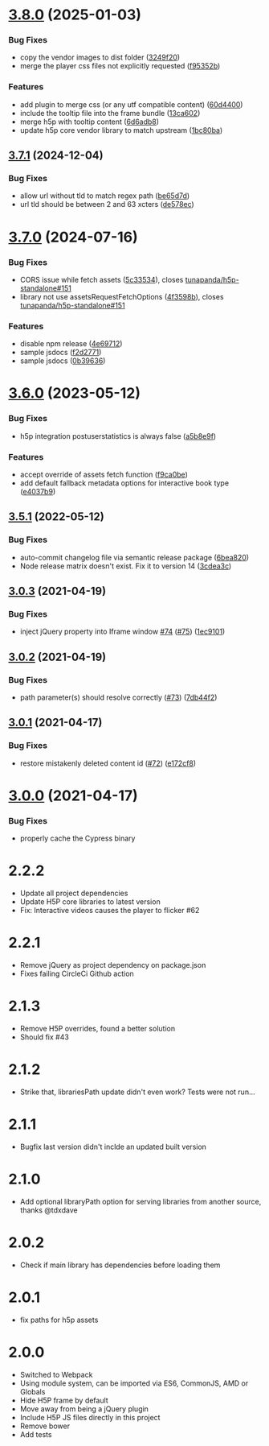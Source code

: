 # [3.8.0](https://github.com/tunapanda/h5p-standalone/compare/v3.7.1...v3.8.0) (2025-01-03)


### Bug Fixes

* copy the vendor images to dist folder ([3249f20](https://github.com/tunapanda/h5p-standalone/commit/3249f206816bd2532941d02d682856428929c622))
* merge the player css files not explicitly requested ([f95352b](https://github.com/tunapanda/h5p-standalone/commit/f95352b9f5ffe48efa3f273db4740da7a355f092))


### Features

* add plugin to merge css (or any utf compatible content) ([60d4400](https://github.com/tunapanda/h5p-standalone/commit/60d4400e2479dfebaf8ac56a9d7e2d75e4280d30))
* include the tooltip file into the frame bundle ([13ca602](https://github.com/tunapanda/h5p-standalone/commit/13ca602b60b05cf96f0d80caa3ddd40ba67d9588))
* merge h5p with tooltip content ([6d6adb8](https://github.com/tunapanda/h5p-standalone/commit/6d6adb8af132ace88a867b713b9336eeeced38bf))
* update h5p core vendor library to match upstream ([1bc80ba](https://github.com/tunapanda/h5p-standalone/commit/1bc80ba78bb7f94d85756450d9f6e48a7483da6b))

## [3.7.1](https://github.com/tunapanda/h5p-standalone/compare/v3.7.0...v3.7.1) (2024-12-04)


### Bug Fixes

* allow url without tld to match regex path ([be65d7d](https://github.com/tunapanda/h5p-standalone/commit/be65d7d45bf40d098d138d70f0db4c9bdd0df772))
* url tld should be between 2 and 63 xcters ([de578ec](https://github.com/tunapanda/h5p-standalone/commit/de578ec04cd6c3155357e39d0b110a96a39432c0))

# [3.7.0](https://github.com/tunapanda/h5p-standalone/compare/v3.6.0...v3.7.0) (2024-07-16)


### Bug Fixes

* CORS issue while fetch assets ([5c33534](https://github.com/tunapanda/h5p-standalone/commit/5c335342b1a6a6ea49c6fa4295c88fa6acd76a5a)), closes [tunapanda/h5p-standalone#151](https://github.com/tunapanda/h5p-standalone/issues/151)
* library not use assetsRequestFetchOptions ([4f3598b](https://github.com/tunapanda/h5p-standalone/commit/4f3598bac3d3e0b196646728b5b487a64cdf977d)), closes [tunapanda/h5p-standalone#151](https://github.com/tunapanda/h5p-standalone/issues/151)


### Features

* disable npm release ([4e69712](https://github.com/tunapanda/h5p-standalone/commit/4e69712f7f2e861cfd789e8889433ba132ca9d6b))
* sample jsdocs ([f2d2771](https://github.com/tunapanda/h5p-standalone/commit/f2d2771364ffcf076f20ea209888830e5aa70f4c))
* sample jsdocs ([0b39636](https://github.com/tunapanda/h5p-standalone/commit/0b39636e6a8e41fcddcefe7f299beab8e62218cd))

# [3.6.0](https://github.com/tunapanda/h5p-standalone/compare/v3.5.1...v3.6.0) (2023-05-12)


### Bug Fixes

* h5p integration postuserstatistics  is always false ([a5b8e9f](https://github.com/tunapanda/h5p-standalone/commit/a5b8e9f71d3d0edb936c48b46e4677d8967bea12))


### Features

* accept override of assets fetch function ([f9ca0be](https://github.com/tunapanda/h5p-standalone/commit/f9ca0be48cc31809dbee436d738ab47895968927))
* add default fallback metadata options for interactive book type ([e4037b9](https://github.com/tunapanda/h5p-standalone/commit/e4037b98c2f7cc39ecb9d9f9a615152dd387ae90))

## [3.5.1](https://github.com/tunapanda/h5p-standalone/compare/v3.5.0...v3.5.1) (2022-05-12)


### Bug Fixes

* auto-commit changelog file via semantic release package ([6bea820](https://github.com/tunapanda/h5p-standalone/commit/6bea820dd99d83144cdf0a178a7009dde537195f))
* Node release matrix doesn't exist. Fix it to version 14 ([3cdea3c](https://github.com/tunapanda/h5p-standalone/commit/3cdea3cc2aad2de2795bd0246e622dff99650ff9))

## [3.0.3](https://github.com/tunapanda/h5p-standalone/compare/v3.0.2...v3.0.3) (2021-04-19)


### Bug Fixes

* inject jQuery property into Iframe window [#74](https://github.com/tunapanda/h5p-standalone/issues/74) ([#75](https://github.com/tunapanda/h5p-standalone/issues/75)) ([1ec9101](https://github.com/tunapanda/h5p-standalone/commit/1ec910102d352270d2d4dda262399ba6dd57a29d))


## [3.0.2](https://github.com/tunapanda/h5p-standalone/compare/v3.0.1...v3.0.2) (2021-04-19)


### Bug Fixes

* path parameter(s) should resolve correctly ([#73](https://github.com/tunapanda/h5p-standalone/issues/73)) ([7db44f2](https://github.com/tunapanda/h5p-standalone/commit/7db44f2975664aa5cc9a36fe350228c43d230fb8))

## [3.0.1](https://github.com/tunapanda/h5p-standalone/compare/v3.0.0...v3.0.1) (2021-04-17)


### Bug Fixes

* restore mistakenly deleted content id ([#72](https://github.com/tunapanda/h5p-standalone/issues/72)) ([e172cf8](https://github.com/tunapanda/h5p-standalone/commit/e172cf8a4ae0083c4770a911007ffa0c0798ddd3))

# [3.0.0](https://github.com/tunapanda/h5p-standalone/compare/v2.2.2...v3.0.0) (2021-04-17)

### Bug Fixes

* properly cache the Cypress binary

# 2.2.2
* Update all project dependencies
* Update H5P core libraries to latest version
* Fix: Interactive videos causes the player to flicker #62

# 2.2.1
* Remove jQuery as project dependency on package.json
* Fixes failing CircleCi  Github action

# 2.1.3
* Remove H5P overrides, found a better solution
* Should fix #43

# 2.1.2
* Strike that, librariesPath update didn't even work? Tests were not run...

# 2.1.1
* Bugfix last version didn't inclde an updated built version

# 2.1.0
* Add optional libraryPath option for serving libraries from another source, thanks @tdxdave

# 2.0.2
* Check if main library has dependencies before loading them

# 2.0.1
* fix paths for h5p assets

# 2.0.0
* Switched to Webpack
* Using module system, can be imported via ES6, CommonJS, AMD or Globals
* Hide H5P frame by default
* Move away from being a jQuery plugin
* Include H5P JS files directly in this project
* Remove bower
* Add tests
